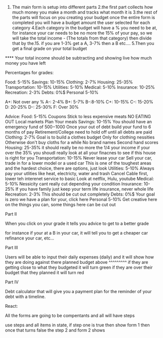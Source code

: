 1. The main form is setup into different parts
2.the first part collects how much money you make a month and tracks what month it is
3.the rest of the parts will focus on you creating your budget
once the entire form is completed you will have a budget amount the user selected for each category
4.Each category in the budget will have a % you need to be at, for instance your car needs to be no more the 15% of your pay, so we will take the total income - (The totals from that category) then divide that by the.15. if you are 1-3% get a A, 3-7% then a B etc….
5.Then you get a final grade on your total budget

**** Your total income should be subtracting and showing live how much money you have left

Percentages for grades:

Food: 5-15%
Savings: 10-15%
Clothing: 2-7%
Housing: 25-35%
Transportation: 10-15%
Utilities: 5-10%
Medical: 5-10%
Insurance: 10-25%
Recreation: 2-3%
Debts: 0%$
Personal 5-10%

A+: Not over any %
A-: 2-4%
B+: 5-7%
B-:8-10%
C+: 10-15%
C-: 15-20%
D: 20-25%
D-: 25-30%
F: Over 30%

Advice:
Food: 5-15%
	Coupons
	Stick to less expensive meats
	NO EATING OUT
	Local markets
	Plan Your meals
Savings: 10-15%
	You should have an emergency fund of $500-$1000
	Once your out of debt build your fund to 6 months of pay
	Retirement/College need to hold off until all debts are paid
Clothing: 2-7%
	Goal is to build a clothes budget Only for clothing nessities
	Otherwise don't buy cloths for a while
	No brand names
	Second hand scores
Housing: 25-35%
	it should really be no more the 1/4 your income
	if your over the 35% you shoudl really look at all your finacnes to see if this house is right for you
Transportation: 10-15%
	Never lease your car
	Sell your car, trade in for a lower model or a used car
	This is one of the toughest areas and the hardest choice, there are options, just look
Utilities: 5-10%
	Always pay your utlities like heat, electricty, water and trash
	Cancel Cable first, lower teh interenet service to basic
	Look at netflix, Hulu, youtube
Medical: 5-10%
	Nessicity cant really cut depending your condition
Insurance: 10-25%
	If you have family just keep your term life insurance, never whole life
Recreation: 2-3%
	This should be cut out completely
Debts: 0%$
	Your goal is zero we have a plan for your, click here
Personal 5-10%
	Get creative here on the things you can, some things here can be cut out


Part II

When you click on your grade it tells you advice to get to a better grade

for instance if your at a B in your car, it will tell you to get a cheaper car refinance your car, etc…



Part III

Users will be able to input their daily expenses (daily) and it will show how they are doing against there planned budget above ^^^^^^^^^ if they are getting close to what they budgeted it will turn green if they are over their budget that they planned it will turn red


Part IV

Debt calculator that will give you a payment plan for the reminder of your debt with a timeline.


React:

All the forms are going to be compentants and all will have steps

use steps and all items in state, if step one is true then show form 1 then once that turns false the step 2 and form 2 shows 